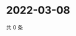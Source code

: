 # 2022-03-08

共 0 条

<!-- BEGIN WEIBO -->
<!-- 最后更新时间 Tue Mar 08 2022 06:12:09 GMT+0800 (China Standard Time) -->

<!-- END WEIBO -->
